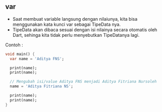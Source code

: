 ## var

- Saat membuat variable langsung dengan nilaiunya, kita bisa menggunakan kata kunci var sebagai TipeData nya.
- TipeData akan dibaca sesuai dengan isi nilainya secara otomatis oleh Dart, sehinga kita tidak perlu menyebutkan TipeDatanya lagi.

Contoh :

```dart
void main() {
  var name = 'Aditya FNS';

  print(name);
  print(name);

  // Mengubah isi/value Aditya FNS menjadi Aditya Fitriana Nursoleh
  name = 'Aditya Fitriana NS';

  print(name);
  print(name);
}
```